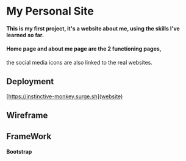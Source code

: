 # My Personal Site
#### This is my first project, it's a website about me, using the skills I've learned so far.
#### Home page and about me page are the 2 functioning pages,
the social media icons are also linked to the real websites.

## Deployment
 [https://instinctive-monkey.surge.sh](website)

## Wireframe

## FrameWork

#### Bootstrap

